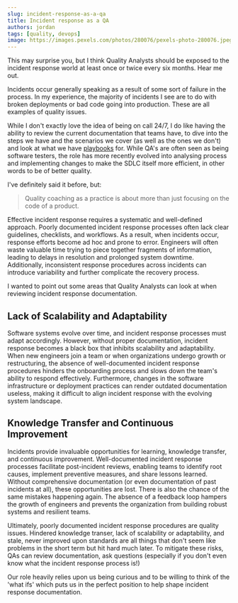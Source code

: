 ```yaml
---
slug: incident-response-as-a-qa
title: Incident response as a QA
authors: jordan
tags: [quality, devops]
image: https://images.pexels.com/photos/280076/pexels-photo-280076.jpeg
---
```


This may surprise you, but I think Quality Analysts should be exposed to the incident response world at least once or twice every six months. Hear me out.

Incidents occur generally speaking as a result of some sort of failure in the process. In my experience, the majority of incidents I see are to do with broken deployments or bad code going into production. These are all examples of quality issues.

While I don't exactly love the idea of being on call 24/7, I do like having the ability to review the current documentation that teams have, to dive into the steps we have and the scenarios we cover (as well as the ones we don't) and look at what we have [playbooks](https://www.atlassian.com/incident-management/incident-response/how-to-create-an-incident-response-playbook) for. While QA's are often seen as being software testers, the role has more recently evolved into analysing process and implementing changes to make the SDLC itself more efficient, in other words to be of better quality. 

I've definitely said it before, but:

<!-- truncate -->

> Quality coaching as a practice is about more than just focusing on the code of a product.

Effective incident response requires a systematic and well-defined approach. Poorly documented incident response processes often lack clear guidelines, checklists, and workflows. As a result, when incidents occur, response efforts become ad hoc and prone to error. Engineers will often waste valuable time trying to piece together fragments of information, leading to delays in resolution and prolonged system downtime. Additionally, inconsistent response procedures across incidents can introduce variability and further complicate the recovery process.

I wanted to point out some areas that Quality Analysts can look at when reviewing incident response documentation.

## Lack of Scalability and Adaptability

Software systems evolve over time, and incident response processes must adapt accordingly. However, without proper documentation, incident response becomes a black box that inhibits scalability and adaptability. When new engineers join a team or when organizations undergo growth or restructuring, the absence of well-documented incident response procedures hinders the onboarding process and slows down the team's ability to respond effectively. Furthermore, changes in the software infrastructure or deployment practices can render outdated documentation useless, making it difficult to align incident response with the evolving system landscape.

## Knowledge Transfer and Continuous Improvement
Incidents provide invaluable opportunities for learning, knowledge transfer, and continuous improvement. Well-documented incident response processes facilitate post-incident reviews, enabling teams to identify root causes, implement preventive measures, and share lessons learned. Without comprehensive documentation (or even documentation of past incidents at all), these opportunities are lost. There is also the chance of the same mistakes happening again. The absence of a feedback loop hampers the growth of engineers and prevents the organization from building robust systems and resilient teams.

Ultimately, poorly documented incident response procedures are quality issues. Hindered knowledge transer, lack of scalability or adaptability, and stale, never improved upon standards are all things that don't seem like problems in the short term but hit hard much later. To mitigate these risks, QAs can review documentation, ask questions (especially if you don't even know what the incident response process is!)

Our role heavily relies upon us being curious and to be willing to think of the 'what ifs' which puts us in the perfect position to help shape incident response documentation.